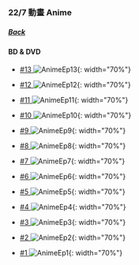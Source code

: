 ### 22/7 動畫 Anime
##### [Back](../../readme.md)

#### BD & DVD

- [#13 ](Anime/Ep13.md)
![AnimeEp13](../../Img/Anime/AnimeEp13.png){: width="70%"}

- [#12 ](Anime/Ep12.md)
![AnimeEp12](../../Img/Anime/AnimeEp12.png){: width="70%"}

- [#11 ](Anime/Ep11.md)
![AnimeEp11](../../Img/Anime/AnimeEp11.png){: width="70%"}

- [#10 ](Anime/Ep10.md)
![AnimeEp10](../../Img/Anime/AnimeEp10.png){: width="70%"}

- [#9 ](Anime/Ep9.md)
![AnimeEp9](../../Img/Anime/AnimeEp9.png){: width="70%"}

- [#8 ](Anime/Ep8.md)
![AnimeEp8](../../Img/Anime/AnimeEp8.png){: width="70%"}

- [#7 ](Anime/Ep7.md)
![AnimeEp7](../../Img/Anime/AnimeEp7.png){: width="70%"}

- [#6 ](Anime/Ep6.md)
![AnimeEp6](../../Img/Anime/AnimeEp6.png){: width="70%"}

- [#5 ](Anime/Ep5.md)
![AnimeEp5](../../Img/Anime/AnimeEp5.png){: width="70%"}

- [#4 ](Anime/Ep4.md)
![AnimeEp4](../../Img/Anime/AnimeEp4.png){: width="70%"}

- [#3 ](Anime/Ep3.md)
![AnimeEp3](../../Img/Anime/AnimeEp3.png){: width="70%"}

- [#2 ](Anime/Ep2.md)
![AnimeEp2](../../Img/Anime/AnimeEp2.png){: width="70%"}

- [#1 ](Anime/Ep1.md)
![AnimeEp1](../../Img/Anime/AnimeEp1.png){: width="70%"}
